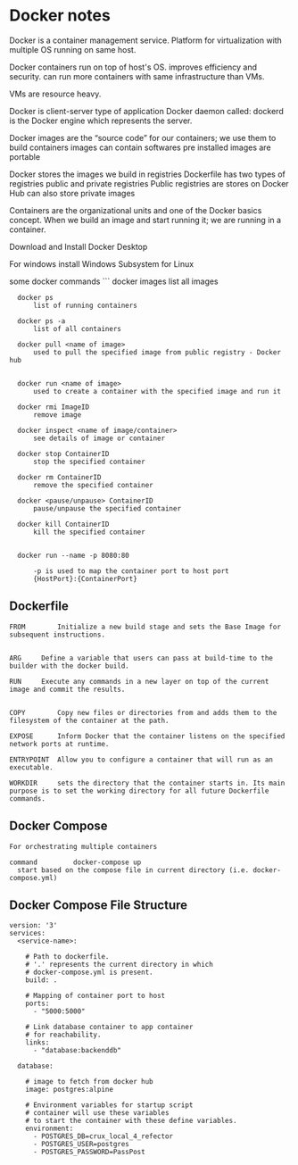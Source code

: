 # Docker notes

Docker is a container management service.
Platform for virtualization with multiple OS running on same host.

Docker containers run on top of host's OS.
	improves efficiency and security.
	can run more containers with same infrastructure than VMs.
	
VMs are resource heavy.

Docker is client-server type of application
Docker daemon called: dockerd is the Docker engine which represents the server.


Docker images are the “source code” for our containers; we use them to build containers
images can contain softwares pre installed
images are portable

Docker stores the images we build in registries
Dockerfile has two types of registries public and private registries
Public registries are stores on Docker Hub
can also store private images

Containers are the organizational units and one of the Docker basics concept. When we build an image and start running it; we are running in a container.

Download and Install Docker Desktop

For windows install Windows Subsystem for Linux

some docker commands
	```
  docker images
		list all images
  ```
	docker ps
		list of running containers

	docker ps -a
		list of all containers
	
	docker pull <name of image>
		used to pull the specified image from public registry - Docker hub
		
		
	docker run <name of image>
		used to create a container with the specified image and run it

	docker rmi ImageID
		remove image
		
	docker inspect <name of image/container>
		see details of image or container
		
	docker stop ContainerID
		stop the specified container
		
	docker rm ContainerID
		remove the specified container
		
	docker <pause/unpause> ContainerID
		pause/unpause the specified container
		
	docker kill ContainerID
		kill the specified container
		
		
	docker run --name -p 8080:80
	
		-p is used to map the container port to host port
		{HostPort}:{ContainerPort}
```    
## Dockerfile

	FROM 		Initialize a new build stage and sets the Base Image for subsequent instructions.
		
		
	ARG		Define a variable that users can pass at build-time to the builder with the docker build.
		
	RUN		Execute any commands in a new layer on top of the current image and commit the results.
		
		
	COPY		Copy new files or directories from and adds them to the filesystem of the container at the path.
		
	EXPOSE		Inform Docker that the container listens on the specified network ports at runtime.

	ENTRYPOINT	Allow you to configure a container that will run as an executable.
		
	WORKDIR 	sets the directory that the container starts in. Its main purpose is to set the working directory for all future Dockerfile commands.
		
		
## Docker Compose
	For orchestrating multiple containers
	
	command 		docker-compose up 			
      start based on the compose file in current directory (i.e. docker-compose.yml)
			
			
##	Docker Compose File Structure
	
	version: '3'
	services:
	  <service-name>:
	  
		# Path to dockerfile.
		# '.' represents the current directory in which
		# docker-compose.yml is present.
		build: .

		# Mapping of container port to host
		ports:
		  - "5000:5000"

		# Link database container to app container 
		# for reachability.
		links:
		  - "database:backenddb"
		
	  database:

		# image to fetch from docker hub
		image: postgres:alpine

		# Environment variables for startup script
		# container will use these variables
		# to start the container with these define variables. 
		environment:
		  - POSTGRES_DB=crux_local_4_refector
		  - POSTGRES_USER=postgres
		  - POSTGRES_PASSWORD=PassPost
